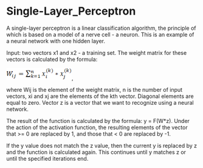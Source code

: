 # Single-Layer_Perceptron
A single-layer perceptron is a linear classification algorithm, the principle of which is based on a model of a nerve cell - a neuron. This is an example of a neural network with one hidden layer.

Input: two vectors x1 and x2 - a training set. The weight matrix for these vectors is calculated by the formula: 

![](weights.png),

where Wij is the element of the weight matrix, n is the number of input vectors, xi and xj are the elements of the kth vector. Diagonal elements are equal to zero.
Vector z is a vector that we want to recognize using a neural network.

The result of the function is calculated by the formula: y = F(W*z). Under the action of the activation function, the resulting elements of the vector that >= 0 are replaced by 1, and those that < 0 are replaced by -1.

If the y value does not match the z value, then the current y is replaced by z and the function is calculated again. This continues until y matches z or until the specified iterations end.
